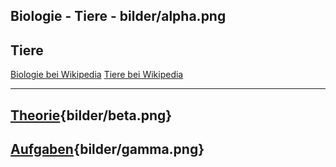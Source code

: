 
Biologie - Tiere - bilder/alpha.png
---
## Tiere

[Biologie bei Wikipedia](https://de.wikipedia.org/wiki/Biologie)
[Tiere bei Wikipedia](https://de.wikipedia.org/wiki/Tiere)

---
## [Theorie](theorie.md){bilder/beta.png}
## [Aufgaben](aufgaben.md){bilder/gamma.png}
